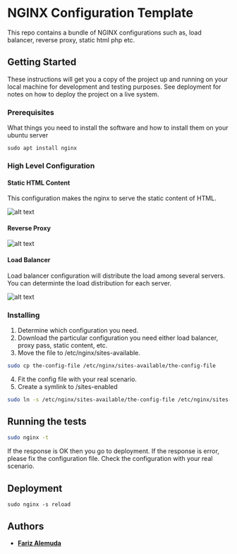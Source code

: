 # NGINX Configuration Template

This repo contains a bundle of NGINX configurations such as, load balancer, reverse proxy, static html php etc.

## Getting Started

These instructions will get you a copy of the project up and running on your local machine for development and testing purposes. See deployment for notes on how to deploy the project on a live system.

### Prerequisites

What things you need to install the software and how to install them on your ubuntu server

```
sudo apt install nginx
```
### High Level Configuration

#### Static HTML Content
This configuration makes the nginx to serve the static content of HTML.

![alt text](https://www.nginx.com/wp-content/uploads/2018/04/NGINX-Unit-WordPress-2-schemes.png "Static content configuration")

#### Reverse Proxy

![alt text](https://www.keycdn.com/img/support/nginx-reverse-proxy.png  "Reverse Proxy Configuration")

#### Load Balancer 
Load balancer configuration will distribute the load among several servers. You can determinte the load distribution for each server.

![alt text](https://miro.medium.com/max/964/1*wsxdxOWkR7arPfNQNnHxzw.png "Load Balancer Configuration")

### Installing

1. Determine which configuration you need.
2. Download the particular configuration you need either load balancer, proxy pass, static content, etc.
3. Move the file to /etc/nginx/sites-available.

```sh
sudo cp the-config-file /etc/nginx/sites-available/the-config-file
```

4. Fit the config file with your real scenario.
5. Create a symlink to /sites-enabled

```sh
sudo ln -s /etc/nginx/sites-available/the-config-file /etc/nginx/sites-enabled/
```
## Running the tests


```sh
sudo nginx -t
```

If the response is OK then you go to deployment. If the response is error, please fix the configuration file. Check the configuration with your real scenario.

<!--
### And coding style tests

Explain what these tests test and why

```
Give an example
```
!-->

## Deployment
<!---
Add additional notes about how to deploy this on a live system
!--->

```
sudo nginx -s reload
```
<!---
## Built With

* [Dropwizard](http://www.dropwizard.io/1.0.2/docs/) - The web framework used
* [Maven](https://maven.apache.org/) - Dependency Management
* [ROME](https://rometools.github.io/rome/) - Used to generate RSS Feeds

## Contributing

Please read [CONTRIBUTING.md](https://gist.github.com/PurpleBooth/b24679402957c63ec426) for details on our code of conduct, and the process for submitting pull requests to us.

## Versioning

We use [SemVer](http://semver.org/) for versioning. For the versions available, see the [tags on this repository](https://github.com/your/project/tags). 
!-->
## Authors

* [**Fariz Alemuda**](https://github.com/farizalemuda) 

<!--See also the list of [contributors](https://github.com/ale/template-nginx-confcontributors) who participated in this project. 

---!>
<!--
## License

This project is licensed under the MIT License - see the [LICENSE.md](LICENSE.md) file for details

## Acknowledgments

* Hat tip to anyone whose code was used
* Inspiration
* etc
!-->